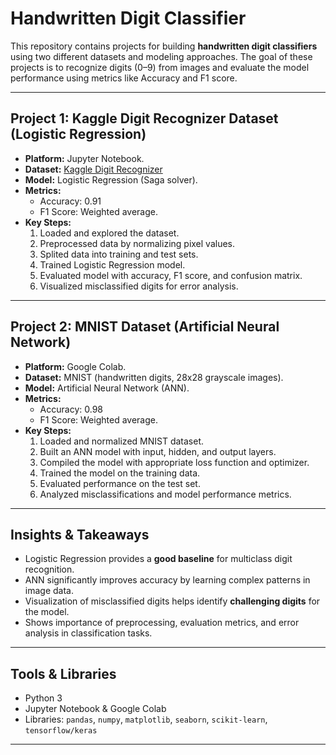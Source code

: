 # Handwritten Digit Classifier

This repository contains projects for building **handwritten digit classifiers** using two different datasets and modeling approaches. The goal of these projects is to recognize digits (0–9) from images and evaluate the model performance using metrics like Accuracy and F1 score.

---

## Project 1: Kaggle Digit Recognizer Dataset (Logistic Regression)

- **Platform:** Jupyter Notebook.  
- **Dataset:** [Kaggle Digit Recognizer](https://www.kaggle.com/c/digit-recognizer)  
- **Model:** Logistic Regression (Saga solver).  
- **Metrics:**  
  - Accuracy: 0.91  
  - F1 Score: Weighted average.  
- **Key Steps:**  
  1. Loaded and explored the dataset.  
  2. Preprocessed data by normalizing pixel values.  
  3. Splited data into training and test sets.  
  4. Trained Logistic Regression model.  
  5. Evaluated model with accuracy, F1 score, and confusion matrix.  
  6. Visualized misclassified digits for error analysis.  

---

## Project 2: MNIST Dataset (Artificial Neural Network)

- **Platform:** Google Colab.  
- **Dataset:** MNIST (handwritten digits, 28x28 grayscale images).  
- **Model:** Artificial Neural Network (ANN).  
- **Metrics:**  
  - Accuracy: 0.98  
  - F1 Score: Weighted average.  
- **Key Steps:**  
  1. Loaded and normalized MNIST dataset.  
  2. Built an ANN model with input, hidden, and output layers.  
  3. Compiled the model with appropriate loss function and optimizer.  
  4. Trained the model on the training data.  
  5. Evaluated performance on the test set.  
  6. Analyzed misclassifications and model performance metrics.  

---

## Insights & Takeaways

- Logistic Regression provides a **good baseline** for multiclass digit recognition.  
- ANN significantly improves accuracy by learning complex patterns in image data.  
- Visualization of misclassified digits helps identify **challenging digits** for the model.  
- Shows importance of preprocessing, evaluation metrics, and error analysis in classification tasks.  

---

## Tools & Libraries

- Python 3  
- Jupyter Notebook & Google Colab  
- Libraries: `pandas`, `numpy`, `matplotlib`, `seaborn`, `scikit-learn`, `tensorflow/keras`  


----




